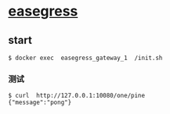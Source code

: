 # [easegress](https://megaease.com/zh/easegress/)

## start

```
$ docker exec  easegress_gateway_1  /init.sh
```

### 测试
```
$ curl  http://127.0.0.1:10080/one/pine
{"message":"pong"}
```